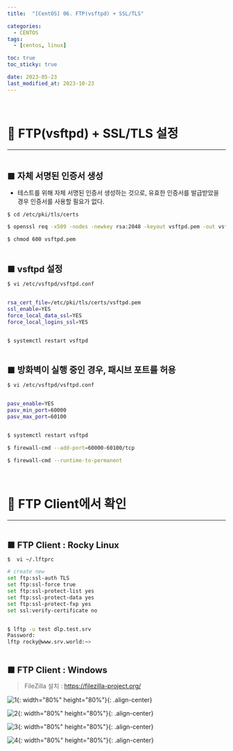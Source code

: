 ```yaml
---
title:  "[CentOS] 06. FTP(vsftpd) + SSL/TLS" 

categories:
  - CENTOS
tags:
  - [centos, linux]

toc: true
toc_sticky: true

date: 2023-05-23
last_modified_at: 2023-10-23
---
```

<br>

# 🔔 FTP(vsftpd) + SSL/TLS 설정
---

<style>
table {
    font-size: 12pt;
}
table th:first-of-type {
    width: 5%;
}
table th:nth-of-type(2) {
    width: 15%;
}
table th:nth-of-type(3) {
    width: 50%;
}
table th:nth-of-type(4) {
    width: 30%;
}
big {
    font-size: 15pt;
}
</style>

<br>

<big> **■ 자체 서명된 인증서 생성** </big>

+ 테스트를 위해 자체 서명된 인증서 생성하는 것으로, 유효한 인증서를 발급받았을 경우 인증서를 사용할 필요가 없다.

```bash
$ cd /etc/pki/tls/certs

$ openssl req -x509 -nodes -newkey rsa:2048 -keyout vsftpd.pem -out vsftpd.pem -days 3650

$ chmod 600 vsftpd.pem
```

<br>

<big> **■ vsftpd 설정** </big>

```bash
$ vi /etc/vsftpd/vsftpd.conf


rsa_cert_file=/etc/pki/tls/certs/vsftpd.pem
ssl_enable=YES
force_local_data_ssl=YES
force_local_logins_ssl=YES


$ systemctl restart vsftpd
```

<br>

<big> **■ 방화벽이 실행 중인 경우, 패시브 포트를 허용** </big>

```bash
$ vi /etc/vsftpd/vsftpd.conf


pasv_enable=YES
pasv_min_port=60000
pasv_max_port=60100


$ systemctl restart vsftpd

$ firewall-cmd --add-port=60000-60100/tcp

$ firewall-cmd --runtime-to-permanent
```

<br>

# 🔔 FTP Client에서 확인
---

<br>

<big> **■ FTP Client : Rocky Linux** </big>

```bash
$  vi ~/.lftprc

# create new
set ftp:ssl-auth TLS
set ftp:ssl-force true
set ftp:ssl-protect-list yes
set ftp:ssl-protect-data yes
set ftp:ssl-protect-fxp yes
set ssl:verify-certificate no


$ lftp -u test dlp.test.srv
Password:
lftp rocky@www.srv.world:~>
```

<br>

<big> **■ FTP Client : Windows** </big>

> FileZilla 설치 : <https://filezilla-project.org/>

![1](https://user-images.githubusercontent.com/42735894/232573941-1c51d67c-7218-413b-bd09-91ddef33a14a.png){: width="80%" height="80%"}{: .align-center}

![2](https://user-images.githubusercontent.com/42735894/232573953-4c2c49b0-82b6-4711-bf20-491c71e66cef.PNG){: width="80%" height="80%"}{: .align-center}

![3](https://user-images.githubusercontent.com/42735894/232573961-87bd8e6e-99ab-4f37-9933-37c501d049d7.PNG){: width="80%" height="80%"}{: .align-center}

![4](https://user-images.githubusercontent.com/42735894/232573974-c0e2a539-0aaf-4b96-a060-f682bda7bc08.PNG){: width="80%" height="80%"}{: .align-center}
